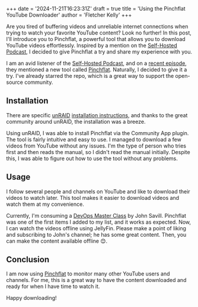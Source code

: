 +++
date = '2024-11-21T16:23:31Z'
draft = true
title = 'Using the Pinchflat YouTube Downloader'
author = 'Fletcher Kelly'
+++

Are you tired of buffering videos and unreliable internet connections when trying to watch your favorite YouTube content? Look no further! In this post, I'll introduce you to Pinchflat, a powerful tool that allows you to download YouTube videos effortlessly. Inspired by a mention on the [Self-Hosted Podcast](https://selfhosted.show/), I decided to give Pinchflat a try and share my experience with you.

<!--more-->

I am an avid listener of the [Self-Hosted Podcast](https://selfhosted.show/), and on a [recent episode](https://selfhosted.show/134), they mentioned a new tool called [Pinchflat](https://github.com/kieraneglin/pinchflat). Naturally, I decided to give it a try. I've already starred the repo, which is a great way to support the open-source community.

## Installation

There are specific [unRAID](https://unRAID.net/) [installation instructions](https://github.com/kieraneglin/pinchflat?tab=readme-ov-file#unRAID), and thanks to the great community around unRAID, the installation was a breeze.

Using unRAID, I was able to install Pinchflat via the Community App plugin. The tool is fairly intuitive and easy to use. I managed to download a few videos from YouTube without any issues. I'm the type of person who tries first and then reads the manual, so I didn't read the manual initially. Despite this, I was able to figure out how to use the tool without any problems.

## Usage

I follow several people and channels on YouTube and like to download their videos to watch later. This tool makes it easier to download videos and watch them at my convenience.

Currently, I'm consuming a [DevOps Master Class](https://www.youtube.com/playlist?list=PLlVtbbG169nFr8RzQ4GIxUEznpNR53ERq) by John Savill. Pinchflat was one of the first items I added to my list, and it works as expected. Now, I can watch the videos offline using JellyFin. Please make a point of liking and subscribing to John's channel; he has some great content. Then, you can make the content available offline 😊.

## Conclusion

I am now using [Pinchflat](https://github.com/kieraneglin/pinchflat) to monitor many other YouTube users and channels. For me, this is a great way to have the content downloaded and ready for when I have time to watch it.

Happy downloading!